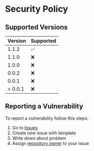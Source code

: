 # Security Policy

## Supported Versions

| Version | Supported          |
|---------|--------------------|
| 1.1.2   | :white_check_mark: |
| 1.1.0   | :x:                |
| 1.0.0   | :x:                |
| 0.0.2   | :x:                |
| 0.0.1   | :x:                |
| < 0.0.1 | :x:                |

## Reporting a Vulnerability

To report a vulnerability follow this steps:

1. Go to [Issues](https://github.com/stbestichhh/lite-cache/issues)
2. Create new issue with template
3. Write down about problem
4. Assign [repository owner](https://github.com/stbestichhh) to your issue
